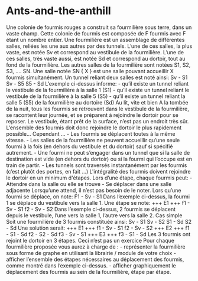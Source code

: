 # Ants-and-the-anthill
Une colonie de fourmis rouges a construit sa fourmilière sous terre, dans un vaste champ. Cette colonie de fourmis est composée de F fourmis avec F étant un nombre entier. Une fourmilière est un assemblage de différentes salles, reliées les une aux autres par des tunnels. L’une de ces salles, la plus vaste, est notée Sv et correspond au vestibule de la fourmilière. L’une de ces salles, très vaste aussi, est notée Sd et correspond au dortoir, tout au fond de la fourmilière. Les autres salles de la fourmilière sont notées S1, S2, S3, .... SN. Une salle notée SN { X } est une salle pouvant accueillir X fourmis simultanément. Un tunnel reliant deux salles est noté ainsi: Sv - S1 Sv - S5 S5 - Sd L’exemple ci-dessus informe: - qu’il existe un tunnel reliant le vestibule de la fourmilière à la salle 1 (S1) - qu’il existe un tunnel reliant le vestibule de la fourmilière à la salle 5 (S5) - qu’il existe un tunnel reliant la salle 5 (S5) de la fourmilière au dortoire (Sd)     Au lit, vite et bien A la tombée de la nuit, tous les fourmis se retrouvent dans le vestibule de la fourmilière, se racontent leur journée, et se préparent à rejoindre le dortoir pour se reposer. Le vestibule, étant prêt de la surface, n’est pas un endroit très sûr. L’ensemble des fourmis doit donc rejoindre le dortoir le plus rapidement possible... Cependant ... - Les fourmis se déplacent toutes à la même vitesse. - Les salles de la fourmilière ne peuvent accueillir qu’une seule fourmi à la fois (en dehors du vestibule et du dortoir) sauf si spécifié autrement. - Une fourmi ne peut s’engager dans un tunnel que si la salle de destination est vide (en dehors du dortoir) ou si la fourmi qui l’occupe est en train de partir. - Les tunnels sont traversés instantanément par les fourmis (c’est plutôt des portes, en fait ...) L'intégralité des fourmis doivent rejoindre le dortoir en un minimum d'étapes. Lors d’une étape, chaque fourmis peut: - Attendre dans la salle ou elle se trouve - Se déplacer dans une salle adjacente Lorsqu’une attend, il n’est pas besoin de le noter. Lors qu’une fourmi se déplace, on note: F1 - Sv - S1 Dans l’exemple ci-dessus, la fourmi 1 se déplace du vestibule vers la salle 1.      Une étape se note: +++ E1 +++ f1 - Sv - S1 f2 - Sv - S2 Dans l’exemple ci-dessus, 2 fourmis se déplacent depuis le vestibule, l’une vers la salle 1, l’autre vers la salle 2.      Cas simple Soit une fourmilière de 3 fourmis constituée ainsi: Sv - S1 Sv - S2 S1 - Sd S2 - Sd Une solution serait: +++ E1 +++ f1 - Sv - S1 f2 - Sv - S2 +++ E2 +++ f1 - S1 - Sd f2 - S2 - Sd f3 - Sv - S1 +++ E3 +++ f3 - S1 - Sd Les 3 fourmis ont rejoint le dortoir en 3 étapes.     Ceci n’est pas un exercice Pour chaque fourmilière proposée vous aurez à charge de : - représenter la fourmilière sous forme de graphe en utilisant la librairie / module de votre choix - afficher l’ensemble des étapes nécessaires au déplacement des fourmis, comme montré dans l’exemple ci-dessus. - afficher graphiquement le déplacement des fourmis au sein de la fourmilière, étape par étape.

